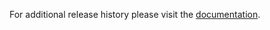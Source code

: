 For additional release history please visit the [documentation](http://docs.dnnstuff.com/pages/sqlviewpro).
